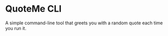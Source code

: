 # QuoteMe CLI

A simple command-line tool that greets you with a random quote each time you run it.
